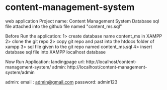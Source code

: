 # content-management-system
web application 
Project name: Content Management System
Database sql file attached into the github file named "content_ms.sql"

Before Run the application:
1> create  database name content_ms in XAMPP
2> clone the git repo 
2> copy git repo and past into the htdocs folder of xampp
3> sql file given to the git repo named content_ms.sql
4> insert database sql file into XAMPP localhost database

Now Run Application: 
landingpage url: http://localhost/content-management-system/
admin: http://localhost/content-management-system/admin

admin: 
email : admin@gmail.com
password: admin123

